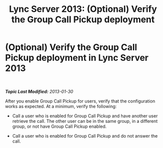﻿---
title: 'Lync Server 2013: (Optional) Verify the Group Call Pickup deployment'
TOCTitle: (Optional) Verify the Group Call Pickup deployment
ms:assetid: 820890ea-5c3f-4488-b322-20ca6ddd4191
ms:mtpsurl: https://technet.microsoft.com/en-us/library/JJ945639(v=OCS.15)
ms:contentKeyID: 51541493
ms.date: 07/23/2014
mtps_version: v=OCS.15
---

<div data-xmlns="http://www.w3.org/1999/xhtml">

<div class="topic" data-xmlns="http://www.w3.org/1999/xhtml" data-msxsl="urn:schemas-microsoft-com:xslt" data-cs="http://msdn.microsoft.com/en-us/">

<div data-asp="http://msdn2.microsoft.com/asp">

# (Optional) Verify the Group Call Pickup deployment in Lync Server 2013

</div>

<div id="mainSection">

<div id="mainBody">

<span> </span>

_**Topic Last Modified:** 2013-01-30_

After you enable Group Call Pickup for users, verify that the configuration works as expected. At a minimum, verify the following:

  - Call a user who is enabled for Group Call Pickup and have another user retrieve the call. The other user can be in the same group, in a different group, or not have Group Call Pickup enabled.

  - Call a user who is enabled for Group Call Pickup and do not answer the call.

</div>

<span> </span>

</div>

</div>

</div>

